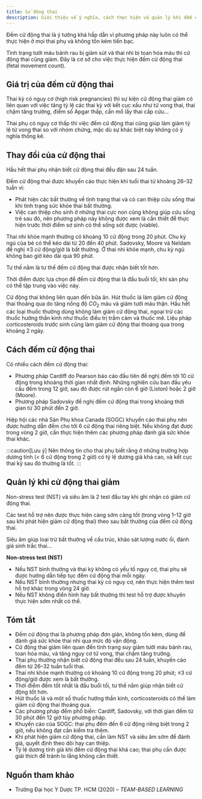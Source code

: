```yaml
---
title: Cử động thai
description: Giới thiệu về ý nghĩa, cách thực hiện và quản lý khi đếm cử động thai.
---
```


Đếm cử động thai là ý tưởng khá hấp dẫn vì phương pháp này luôn có thể thực hiện ở mọi thai phụ và không tốn kém tiền bạc.

Tình trạng tưới máu bánh rau bị giảm sút và thai nhi bị toan hóa máu thì cử động thai cũng giảm. Đây là cơ sở cho việc thực hiện đếm cử động thai (fetal movement count).

## Giá trị của đếm cử động thai

Thai kỳ có nguy cơ (high risk pregnancies) thì sự kiện cử động thai giảm có liên quan với việc tăng tỷ lệ các thai kỳ với kết cục xấu như tử vong thai, thai chậm tăng trưởng, điểm số Apgar thấp, cần mổ lấy thai cấp cứu…

Thai phụ có nguy cơ thấp thì việc đếm cử động thai cũng giúp làm giảm tỷ lệ tử vong thai so với nhóm chứng, mặc dù sự khác biệt này không có ý nghĩa thống kê.

## Thay đổi của cử động thai

Hầu hết thai phụ nhận biết cử động thai đều đặn sau 24 tuần.

Đếm cử động thai được khuyến cáo thực hiện khi tuổi thai từ khoảng 26–32 tuần vì:

- Phát hiện các bất thường về tình trạng thai và có can thiệp cứu sống thai khi tình trạng sức khỏe thai bất thường.
- Việc can thiệp cho sinh ở những thai cực non cũng không giúp cứu sống trẻ sau đó, nên phương pháp này không được xem là cần thiết để thực hiện trước thời điểm sơ sinh có thể sống sót được (viable).

Thai nhi khỏe mạnh thường có khoảng 10 cử động trong 20 phút. Chu kỳ ngủ của bé có thể kéo dài từ 20 đến 40 phút. Sadovsky, Moore và Neldam đề nghị ≤3 cử động/giờ là bất thường. Ở thai nhi khỏe mạnh, chu kỳ ngủ không bao giờ kéo dài quá 90 phút.

Tư thế nằm là tư thế đếm cử động thai được nhận biết tốt hơn.

Thời điểm được lựa chọn để đếm cử động thai là đầu buổi tối, khi sản phụ có thể tập trung vào việc này.

Cử động thai không liên quan đến bữa ăn. Hút thuốc lá làm giảm cử động thai thoáng qua do tăng nồng độ $CO_2$ máu và giảm tưới máu thận. Hầu hết các loại thuốc thường dùng không làm giảm cử động thai, ngoại trừ các thuốc hướng thần kinh như thuốc điều trị trầm cảm và thuốc mê. Liệu pháp corticosteroids trước sinh cũng làm giảm cử động thai thoáng qua trong khoảng 2 ngày.

## Cách đếm cử động thai

Có nhiều cách đếm cử động thai:

- Phương pháp Cardiff do Pearson báo cáo đầu tiên đề nghị đếm tới 10 cử động trong khoảng thời gian nhất định. Những nghiên cứu ban đầu yêu cầu đếm trong 12 giờ, sau đó được rút ngắn còn 6 giờ (Liston) hoặc 2 giờ (Moore).
- Phương pháp Sadovsky đề nghị đếm cử động thai trong khoảng thời gian từ 30 phút đến 2 giờ.

Hiệp hội các nhà Sản Phụ khoa Canada (SOGC) khuyến cáo thai phụ nên được hướng dẫn đếm cho tới 6 cử động thai riêng biệt. Nếu không đạt được trong vòng 2 giờ, cần thực hiện thêm các phương pháp đánh giá sức khỏe thai khác.

:::caution[Lưu ý]
Nên thông tin cho thai phụ biết rằng ở những trường hợp dương tính (< 6 cử động trong 2 giờ) có tỷ lệ dương giả khá cao, và kết cục thai kỳ sau đó thường là tốt.
:::

## Quản lý khi cử động thai giảm

Non-stress test (NST) và siêu âm là 2 test đầu tay khi ghi nhận có giảm cử động thai.

Các test hỗ trợ nên được thực hiện càng sớm càng tốt (trong vòng 1–12 giờ sau khi phát hiện giảm cử động thai) theo sau bất thường của đếm cử động thai.

Siêu âm giúp loại trừ bất thường về cấu trúc, khảo sát lượng nước ối, đánh giá sinh trắc thai…

**Non-stress test (NST)**

- Nếu NST bình thường và thai kỳ không có yếu tố nguy cơ, thai phụ sẽ được hướng dẫn tiếp tục đếm cử động thai mỗi ngày.
- Nếu NST bình thường nhưng thai kỳ có nguy cơ, nên thực hiện thêm test hỗ trợ khác trong vòng 24 giờ.
- Nếu NST không điển hình hay bất thường thì test hỗ trợ được khuyên thực hiện sớm nhất có thể.

## Tóm tắt

- Đếm cử động thai là phương pháp đơn giản, không tốn kém, dùng để đánh giá sức khỏe thai nhi qua mức độ vận động.
- Cử động thai giảm liên quan đến tình trạng suy giảm tưới máu bánh rau, toan hóa máu, và tăng nguy cơ tử vong, thai chậm tăng trưởng.
- Thai phụ thường nhận biết cử động thai đều sau 24 tuần, khuyến cáo đếm từ 26–32 tuần tuổi thai.
- Thai nhi khỏe mạnh thường có khoảng 10 cử động trong 20 phút; ≤3 cử động/giờ được xem là bất thường.
- Thời điểm đếm tốt nhất là đầu buổi tối, tư thế nằm giúp nhận biết cử động tốt hơn.
- Hút thuốc lá và một số thuốc hướng thần kinh, corticosteroids có thể làm giảm cử động thai thoáng qua.
- Các phương pháp đếm phổ biến: Cardiff, Sadovsky, với thời gian đếm từ 30 phút đến 12 giờ tùy phương pháp.
- Khuyến cáo của SOGC: thai phụ đếm đến 6 cử động riêng biệt trong 2 giờ, nếu không đạt cần kiểm tra thêm.
- Khi phát hiện giảm cử động thai, cần làm NST và siêu âm sớm để đánh giá, quyết định theo dõi hay can thiệp.
- Tỷ lệ dương tính giả khi đếm cử động thai khá cao; thai phụ cần được giải thích để tránh lo lắng không cần thiết.


## Nguồn tham khảo

- Trường Đại học Y Dược TP. HCM (2020) – _TEAM-BASED LEARNING_
